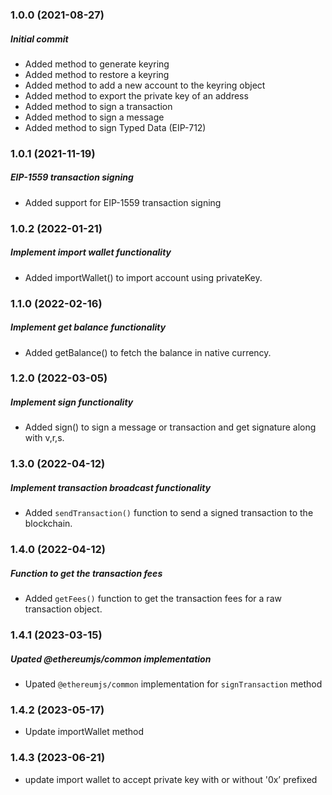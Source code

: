 ### 1.0.0 (2021-08-27)

##### Initial commit

- Added method to generate keyring
- Added method to restore a keyring
- Added method to add a new account to the keyring object
- Added method to export the private key of an address
- Added method to sign a transaction
- Added method to sign a message
- Added method to sign Typed Data (EIP-712)

### 1.0.1 (2021-11-19)

##### EIP-1559 transaction signing

- Added support for EIP-1559 transaction signing

### 1.0.2 (2022-01-21)

##### Implement import wallet functionality

- Added importWallet() to import account using privateKey.

### 1.1.0 (2022-02-16)

##### Implement get balance functionality

- Added getBalance() to fetch the balance in native currency.

### 1.2.0 (2022-03-05)

##### Implement sign functionality

- Added sign() to sign a message or transaction and get signature along with v,r,s.

### 1.3.0 (2022-04-12)

##### Implement transaction broadcast functionality

- Added `sendTransaction()` function to send a signed transaction to the blockchain.

### 1.4.0 (2022-04-12)

##### Function to get the transaction fees

- Added `getFees()` function to get the transaction fees for a raw transaction object.

### 1.4.1 (2023-03-15)

##### Upated @ethereumjs/common implementation 

- Upated `@ethereumjs/common` implementation for `signTransaction` method

### 1.4.2 (2023-05-17)

- Update importWallet method

### 1.4.3 (2023-06-21)

- update import wallet to accept private key with or without '0x’ prefixed
